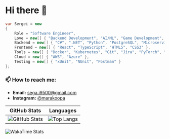 # Hi there 👋

```csharp
var Sergei = new
{
    Role = "Software Engineer",
    Love = new[] { "Backend Development", "AI/ML", "Game Development", "Cloud Technologies" },
    Backend = new[] { "C#", ".NET", "Python", "PostgreSQL", "Microservices Architecture" },
    Frontend = new[] { "React", "TypeScript", "HTML5", "CSS3" },
    Tools = new[] { "Docker", "Kubernetes", "Git", "Jira", "PyTorch", "NumPy" },
    Cloud = new[] { "AWS", "Azure" },
    Testing = new[] { "xUnit", "NUnit", "Postman" }
};
```
### 📫 How to reach me:
- **Email:** [sega.i9500@gmail.com](mailto:sega.i9500@gmail.com)  
- **Instagram:** [@marakoopa](https://www.instagram.com/marakoopa)

| GitHub Stats | Languages |
| --- | --- |
| ![GitHub Stats](https://github-readme-stats.vercel.app/api?username=SergeiLobachev&show_icons=true&theme=radical) | ![Top Langs](https://github-readme-stats.vercel.app/api/top-langs/?username=SergeiLobachev&layout=compact&theme=radical) |


![WakaTime Stats]([https://res.cloudinary.com/dft5zowzl/image/upload/wakatime_ncsyir.jpg](https://ilsentertainment-916809258.imgix.net/image/upload/wakatime_sxcbem.jpg))
